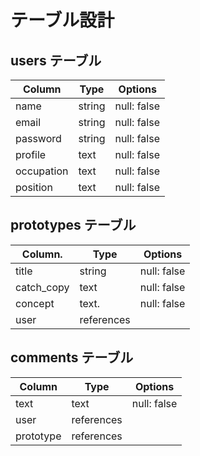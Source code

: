 # テーブル設計

## users テーブル

| Column      | Type   | Options     |
| ----------- | ------ | ----------- |
| name        | string | null: false |
| email       | string | null: false |
| password    | string | null: false |
| profile     | text   | null: false |
| occupation  | text   | null: false |
| position    | text   | null: false |

## prototypes テーブル

| Column.    | Type       | Options     |
| ---------- | ---------- | ----------- |
| title      | string     | null: false |
| catch_copy | text       | null: false |
| concept    | text.      | null: false |
| user       | references |             |

## comments テーブル

| Column    | Type       | Options    |
| ------    | ---------- | ---------- |
| text      | text       | null: false|
| user      | references |            |
| prototype | references |            |
